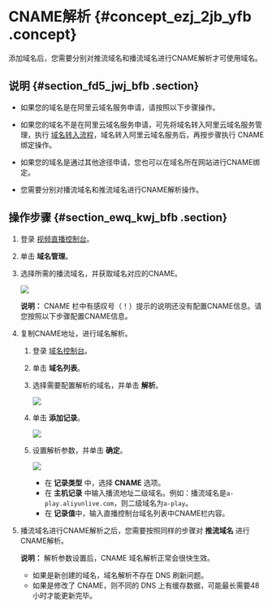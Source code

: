 # CNAME解析 {#concept_ezj_2jb_yfb .concept}

添加域名后，您需要分别对推流域名和播流域名进行CNAME解析才可使用域名。

## 说明 {#section_fd5_jwj_bfb .section}

-   如果您的域名是在阿里云域名服务申请，请按照以下步骤操作。

-   如果您的域名不是在阿里云域名服务申请，可先将域名转入阿里云域名服务管理，执行 [域名转入流程](https://wanwang.aliyun.com/domain/transfers)，域名转入阿里云域名服务后，再按步骤执行 CNAME 绑定操作。

-   如果您的域名是通过其他途径申请，您也可以在域名所在网站进行CNAME绑定。

-   您需要分别对播流域名和推流域名进行CNAME解析操作。


## 操作步骤 {#section_ewq_kwj_bfb .section}

1.  登录 [视频直播控制台](https://live.console.aliyun.com/?spm=5176.2020520001.1001.56.Fcjldw#/live/domains)。
2.  单击 **域名管理**。
3.  选择所需的播流域名，并获取域名对应的CNAME。

    ![](http://static-aliyun-doc.oss-cn-hangzhou.aliyuncs.com/assets/img/65145/154453278533135_zh-CN.png)

    **说明：** CNAME 栏中有感叹号（！）提示的说明还没有配置CNAME信息。请您按照以下步骤配置CNAME信息。

4.  复制CNAME地址，进行域名解析。
    1.  登录 [域名控制台](https://netcn.console.aliyun.com/core/domain/list?spm=a2c4g.11186623.2.6.6d5a596dbOJz82)。
    2.  单击 **域名列表**。
    3.  选择需要配置解析的域名，并单击 **解析**。

        ![](http://static-aliyun-doc.oss-cn-hangzhou.aliyuncs.com/assets/img/65145/154453278533136_zh-CN.png)

    4.  单击 **添加记录**。

        ![](http://static-aliyun-doc.oss-cn-hangzhou.aliyuncs.com/assets/img/65145/154453278533137_zh-CN.png)

    5.  设置解析参数，并单击 **确定**。

        ![](http://static-aliyun-doc.oss-cn-hangzhou.aliyuncs.com/assets/img/65145/154453278533138_zh-CN.png)

        -   在 **记录类型** 中，选择 **CNAME** 选项。
        -   在 **主机记录** 中输入播流地址二级域名。例如：播流域名是`a-play.aliyunlive.com`，则二级域名为`a-play`。
        -   在 **记录值**中，输入直播控制台域名列表中CNAME栏内容。
5.  播流域名进行CNAME解析之后，您需要按照同样的步骤对 **推流域名** 进行CNAME解析。

    **说明：** 解析参数设置后，CNAME 域名解析正常会很快生效。

    -   如果是新创建的域名，域名解析不存在 DNS 刷新问题。
    -   如果是修改了 CNAME，则不同的 DNS 上有缓存数据，可能最长需要48小时才能更新完毕。


